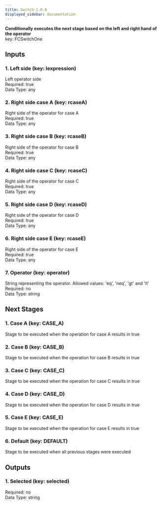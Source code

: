 ```yaml
---  
title: Switch-1.0.0  
displayed_sidebar: documentation  
---  
```

**Conditionally executes the next stage based on the left and right hand of the operator**  
key: FCSwitchOne  
  
## Inputs  
### 1. Left side (key: lexpression)  
Left operator side  
Required: true  
Data Type: any   
### 2. Right side case A (key: rcaseA)  
Right side of the operator for case A  
Required: true  
Data Type: any   
### 3. Right side case B (key: rcaseB)  
Right side of the operator for case B  
Required: true  
Data Type: any   
### 4. Right side case C (key: rcaseC)  
Right side of the operator for case C  
Required: true  
Data Type: any   
### 5. Right side case D (key: rcaseD)  
Right side of the operator for case D  
Required: true  
Data Type: any   
### 6. Right side case E (key: rcaseE)  
Right side of the operator for case E  
Required: true  
Data Type: any   
### 7. Operator (key: operator)  
String representing the operator. Allowed values: 'eq', 'neq', 'gt' and 'lt'  
Required: no  
Data Type: string   
## Next Stages  
### 1. Case A (key: CASE_A)  
Stage to be executed when the operation for case A results in true  
### 2. Case B (key: CASE_B)  
Stage to be executed when the operation for case B results in true  
### 3. Case C (key: CASE_C)  
Stage to be executed when the operation for case C results in true  
### 4. Case D (key: CASE_D)  
Stage to be executed when the operation for case D results in true  
### 5. Case E (key: CASE_E)  
Stage to be executed when the operation for case E results in true  
### 6. Default (key: DEFAULT)  
Stage to be executed when all previous stages were executed  
## Outputs  
### 1. Selected (key: selected)  
  
Required: no  
Data Type: string 